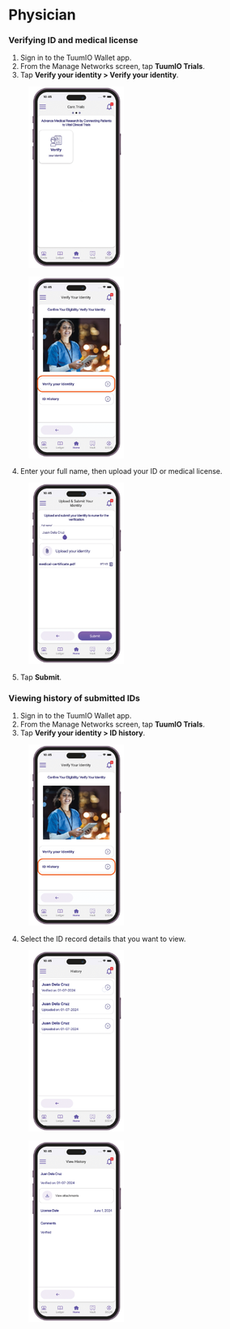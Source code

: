 # Physician

### Verifying ID and medical license

1. Sign in to the TuumIO Wallet app.
2. From the Manage Networks screen, tap **TuumIO Trials**.
3. Tap **Verify your identity > Verify your identity**.

<div>

<figure><img src="../../.gitbook/assets/care-trials-physician-verify-journey.png" alt="" width="188"><figcaption></figcaption></figure>

 

<figure><img src="../../.gitbook/assets/care-trials-physician-verify-identity.png" alt="" width="188"><figcaption></figcaption></figure>

</div>

4. Enter your full name, then upload your ID or medical license.

<figure><img src="../../.gitbook/assets/care-trials-physician-upload-submit.png" alt="" width="188"><figcaption></figcaption></figure>

5. Tap **Submit**.

### Viewing history of submitted IDs

1. Sign in to the TuumIO Wallet app.
2. From the Manage Networks screen, tap **TuumIO Trials**.
3. Tap **Verify your identity > ID history**.

<figure><img src="../../.gitbook/assets/care-trials-physician-id-history.png" alt="" width="188"><figcaption></figcaption></figure>

4. Select the ID record details that you want to view.

<div>

<figure><img src="../../.gitbook/assets/care-trials-physician-id-history-list.png" alt="" width="188"><figcaption></figcaption></figure>

 

<figure><img src="../../.gitbook/assets/care-trials-physician-view-history.png" alt="" width="188"><figcaption></figcaption></figure>

</div>
